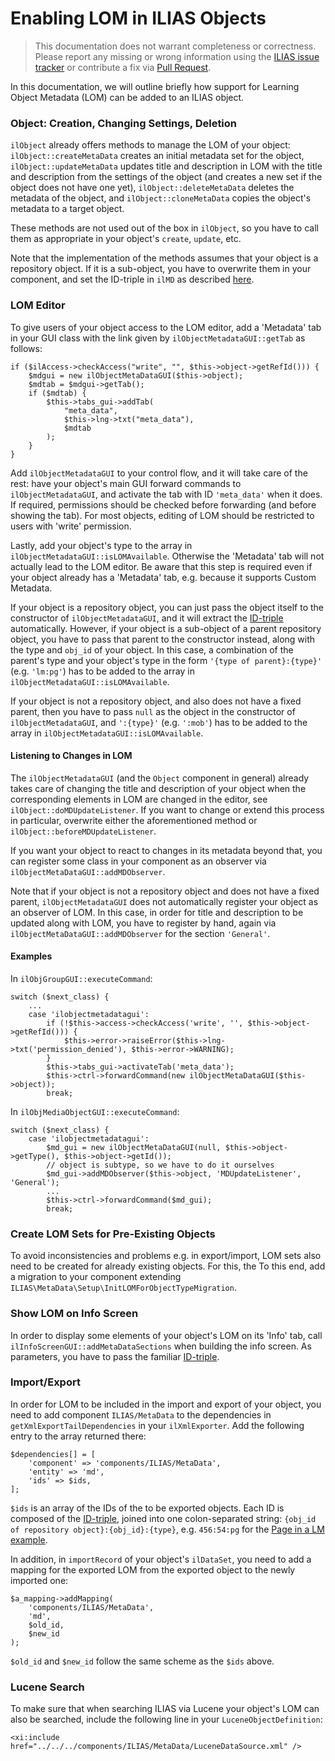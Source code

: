 # Enabling LOM in ILIAS Objects

> This documentation does not warrant completeness or correctness. Please report any
missing or wrong information using the [ILIAS issue tracker](https://mantis.ilias.de)
or contribute a fix via [Pull Request](../../../../docs/development/contributing.md#pull-request-to-the-repositories).

In this documentation, we will outline briefly how support for 
Learning Object Metadata (LOM) can be added to an ILIAS object.

### Object: Creation, Changing Settings, Deletion

`ilObject` already offers methods to manage the LOM of your object:
`ilObject::createMetaData` creates an initial metadata set for the
object, `ilObject::updateMetaData` updates title and description in
LOM with the title and description from the settings of the object
(and creates a new set if the object does not have one yet),
`ilObject::deleteMetaData` deletes the metadata of the object, and
`ilObject::cloneMetaData` copies the object's metadata to a target
object.

These methods are not used out of the box in `ilObject`, so you have
to call them as appropriate in your object's `create`, `update`,
etc.

Note that the implementation of the methods assumes that your object
is a repository object. If it is a sub-object, you have to overwrite
them in your component, and set the ID-triple in `ilMD` as described
[here](identifying_objects.md).

### LOM Editor

To give users of your object access to the LOM editor, add a 'Metadata'
tab in your GUI class with the link given by `ilObjectMetadataGUI::getTab`
as follows:

````
if ($ilAccess->checkAccess("write", "", $this->object->getRefId())) {
    $mdgui = new ilObjectMetaDataGUI($this->object);
    $mdtab = $mdgui->getTab();
    if ($mdtab) {
        $this->tabs_gui->addTab(
            "meta_data",
            $this->lng->txt("meta_data"),
            $mdtab
        );
    }
}
````

Add `ilObjectMetadataGUI` to your control flow, and it will take
care of the rest: have your object's main GUI forward commands to
`ilObjectMetadataGUI`, and activate the tab with ID `'meta_data'`
when it does. If required, permissions should be checked before
forwarding (and before showing the tab). For most objects, editing
of LOM should be restricted to users with 'write' permission.

Lastly, add your object's type to the array in
`ilObjectMetadataGUI::isLOMAvailable`. Otherwise the 'Metadata' tab
will not actually lead to the LOM editor. Be aware that this step
is required even if your object already has a 'Metadata' tab, e.g.
because it supports Custom Metadata.

If your object is a repository object, you can just pass the object
itself to the constructor of `ilObjectMetadataGUI`, and it will extract
the [ID-triple](identifying_objects.md) automatically. However, if your object is a sub-object of
a parent repository object, you have to  pass that parent to the constructor
instead, along with the type and `obj_id` of your object.  In this case,
a combination of the parent's type and your object's type in the form
`'{type of parent}:{type}'` (e.g. `'lm:pg'`) has to be added to the array in
`ilObjectMetadataGUI::isLOMAvailable`. 

If your object is not a repository object, and also does not have a
fixed parent, then you have to pass `null` as the object in the constructor
of `ilObjectMetadataGUI`, and `':{type}'` (e.g. `':mob'`) has to be added to the
array in `ilObjectMetadataGUI::isLOMAvailable`.

#### Listening to Changes in LOM

The `ilObjectMetadataGUI` (and the `Object` component in general) already
takes care of changing the title and description of your object when
the corresponding elements in LOM are changed in the editor, see
`ilObject::doMDUpdateListener`. If you want to change or extend this
process in particular, overwrite either the aforementioned method or
`ilObject::beforeMDUpdateListener`.

If you want your object to react to changes in its metadata beyond that,
you can register some class in your component as an observer
via `ilObjectMetaDataGUI::addMDObserver`.

Note that if your object is not a repository object and does not have
a fixed parent, `ilObjectMetadataGUI` does not automatically register
your object as an observer of LOM. In this case, in order for title
and description to be updated along with LOM, you have to register
by hand, again via `ilObjectMetaDataGUI::addMDObserver` for the section
`'General'`.

#### Examples

In `ilObjGroupGUI::executeCommand`:

    switch ($next_class) {
        ...
        case 'ilobjectmetadatagui':
            if (!$this->access->checkAccess('write', '', $this->object->getRefId())) {
                $this->error->raiseError($this->lng->txt('permission_denied'), $this->error->WARNING);
            }
            $this->tabs_gui->activateTab('meta_data');
            $this->ctrl->forwardCommand(new ilObjectMetaDataGUI($this->object));
            break;

In `ilObjMediaObjectGUI::executeCommand`:

    switch ($next_class) {
        case 'ilobjectmetadatagui':
            $md_gui = new ilObjectMetaDataGUI(null, $this->object->getType(), $this->object->getId());
            // object is subtype, so we have to do it ourselves
            $md_gui->addMDObserver($this->object, 'MDUpdateListener', 'General');
            ...
            $this->ctrl->forwardCommand($md_gui);
            break;

### Create LOM Sets for Pre-Existing Objects

To avoid inconsistencies and problems e.g. in export/import, LOM sets
also need to be created for already existing objects. For this, the
To this end, add a migration to your component extending
`ILIAS\MetaData\Setup\InitLOMForObjectTypeMigration`.

### Show LOM on Info Screen

In order to display some elements of your object's LOM on its 'Info'
tab, call `ilInfoScreenGUI::addMetaDataSections` when building the
info screen. As parameters, you have to pass the familiar [ID-triple](identifying_objects.md).

### Import/Export

In order for LOM to be included in the import and export of your
object, you need to add component `ILIAS/MetaData` to the dependencies in
`getXmlExportTailDependencies` in your `ilXmlExporter`. Add the
following entry to the array returned there:

    $dependencies[] = [
        'component' => 'components/ILIAS/MetaData',
        'entity' => 'md',
        'ids' => $ids,
    ];

`$ids` is an array of the IDs of the to be exported objects. Each ID
is composed of the [ID-triple](identifying_objects.md), joined into one colon-separated
string: `{obj_id of repository object}:{obj_id}:{type}`, e.g. `456:54:pg`
for the [Page in a LM example](identifying_objects.md).

In addition, in `importRecord` of your object's `ilDataSet`, you need
to add a mapping for the exported LOM from the exported object to the
newly imported one:

    $a_mapping->addMapping(
        'components/ILIAS/MetaData',
        'md',
        $old_id,
        $new_id
    );

`$old_id` and `$new_id` follow the same scheme as the `$ids` above.

### Lucene Search

To make sure that when searching ILIAS via Lucene your object's LOM
can also be searched, include the following line in your `LuceneObjectDefinition`:

    <xi:include href="../../../components/ILIAS/MetaData/LuceneDataSource.xml" />
